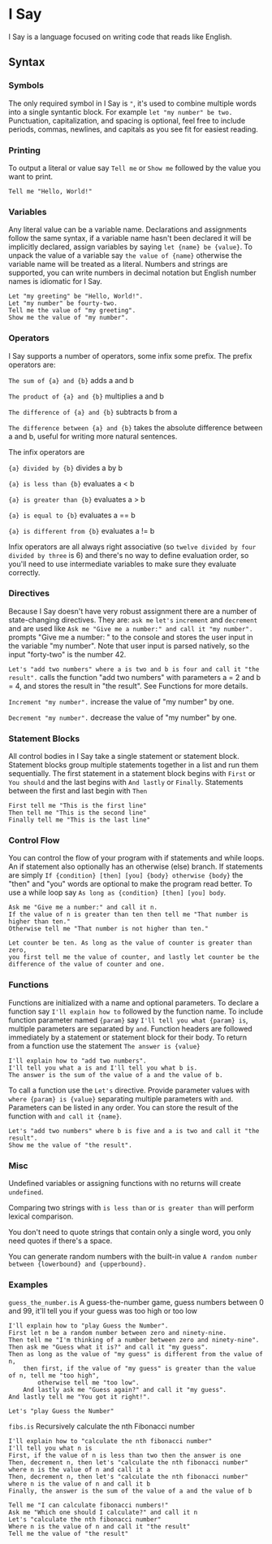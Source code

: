 
# I Say
I Say is a language focused on writing code that reads like English. 

## Syntax

### Symbols
The only required symbol in I Say is `"`, it's used to combine multiple words into a single syntantic block. For example `let "my number" be two.` Punctuation, capitalization, and spacing is optional, feel free to include periods, commas, newlines, and capitals as you see fit for easiest reading.

### Printing
To output a literal or value say `Tell me` or `Show me` followed by the value you want to print.
```
Tell me "Hello, World!"
```

### Variables
Any literal value can be a variable name. Declarations and assignments follow the same syntax, if a variable name hasn't been declared it will be implicitly declared, assign variables by saying `let {name} be {value}`. To unpack the value of a variable say `the value of {name}` otherwise the variable name will be treated as a literal. Numbers and strings are supported, you can write numbers in decimal notation but English number names is idiomatic for I Say.
```
Let "my greeting" be "Hello, World!".
Let "my number" be fourty-two.
Tell me the value of "my greeting".
Show me the value of "my number".
```

### Operators
I Say supports a number of operators, some infix some prefix. The prefix operators are:

`The sum of {a} and {b}` adds a and b

`The product of {a} and {b}` multiplies a and b

`The difference of {a} and {b}` subtracts b from a

`The difference between {a} and {b}` takes the absolute difference between a and b, useful for writing more natural sentences.

The infix operators are

`{a} divided by {b}` divides a by b

`{a} is less than {b}` evaluates a < b

`{a} is greater than {b}` evaluates a > b

`{a} is equal to {b}` evaluates a == b

`{a} is different from {b}` evaluates a != b

Infix operators are all always right associative (so `twelve divided by four divided by three` is 6) and there's no way to define evaluation order, so you'll need to use intermediate variables to make sure they evaluate correctly.

### Directives
Because I Say doesn't have very robust assignment there are a number of state-changing directives. They are: `ask me` `let's` `increment` and `decrement` and are used like
`Ask me "Give me a number:" and call it "my number".` prompts "Give me a number: " to the console and stores the user input in the variable "my number". Note that user input is parsed natively, so the input "forty-two" is the number 42.

`Let's "add two numbers" where a is two and b is four and call it "the result".` calls the function "add two numbers" with parameters a = 2 and b = 4, and stores the result in "the result". See Functions for more details.

`Increment "my number".` increase the value of "my number" by one.

`Decrement "my number".` decrease the value of "my number" by one.

### Statement Blocks
All control bodies in I Say take a single statement or statement block. Statement blocks group multiple statements together in a list and run them sequentially. The first statement in a statement block begins with `First` or `You should` and the last begins with `And lastly` or `Finally`. Statements between the first and last begin with `Then`
```
First tell me "This is the first line"
Then tell me "This is the second line"
Finally tell me "This is the last line"
```

### Control Flow
You can control the flow of your program with if statements and while loops. An if statement also optionally has an otherwise (else) branch. If statements are simply `If {condition} [then] [you] {body} otherwise {body}` the "then" and "you" words are optional to  make the program read better. To use a while loop say `As long as {condition} [then] [you] body`.
```
Ask me "Give me a number:" and call it n.
If the value of n is greater than ten then tell me "That number is higher than ten."
Otherwise tell me "That number is not higher than ten."
```
```
Let counter be ten. As long as the value of counter is greater than zero,
you first tell me the value of counter, and lastly let counter be the
difference of the value of counter and one.
```

### Functions
Functions are initialized with a name and optional parameters. To declare a function say `I'll explain how to` followed by the function name. To include function parameter named `{param}` say `I'll tell you what {param} is`, multiple parameters are separated by `and`. Function headers are followed immediately by a statement or statement block for their body. To return from a function use the statement `The answer is {value}`
```
I'll explain how to "add two numbers".
I'll tell you what a is and I'll tell you what b is.
The answer is the sum of the value of a and the value of b.
```
To call a function use the `Let's` directive. Provide parameter values with `where {param} is {value}` separating multiple parameters with `and`. Parameters can be listed in any order. You can store the result of the function with `and call it {name}`.
```
Let's "add two numbers" where b is five and a is two and call it "the result".
Show me the value of "the result".
```

### Misc
Undefined variables or assigning functions with no returns will create `undefined`.

Comparing two strings with `is less than` or `is greater than` will perform lexical comparison.

You don't need to quote strings that contain only a single word, you only need quotes if there's a space.

You can generate random numbers with the built-in value `A random number between {lowerbound} and {upperbound}.`

### Examples
`guess_the_number.is` A guess-the-number game, guess numbers between 0 and 99, it'll tell you if your guess was too high or too low
```
I'll explain how to "play Guess the Number".
First let n be a random number between zero and ninety-nine.
Then tell me "I'm thinking of a number between zero and ninety-nine".
Then ask me "Guess what it is?" and call it "my guess".
Then as long as the value of "my guess" is different from the value of n,
    then first, if the value of "my guess" is greater than the value of n, tell me "too high",
        otherwise tell me "too low".
    And lastly ask me "Guess again?" and call it "my guess".
And lastly tell me "You got it right!".

Let's "play Guess the Number"
```

`fibs.is` Recursively calculate the nth Fibonacci number
```
I'll explain how to "calculate the nth fibonacci number" 
I'll tell you what n is 
First, if the value of n is less than two then the answer is one
Then, decrement n, then let's "calculate the nth fibonacci number" where n is the value of n and call it a
Then, decrement n, then let's "calculate the nth fibonacci number" where n is the value of n and call it b
Finally, the answer is the sum of the value of a and the value of b

Tell me "I can calculate fibonacci numbers!"
Ask me "Which one should I calculate?" and call it n
Let's "calculate the nth fibonacci number"
Where n is the value of n and call it "the result"
Tell me the value of "the result"
```
